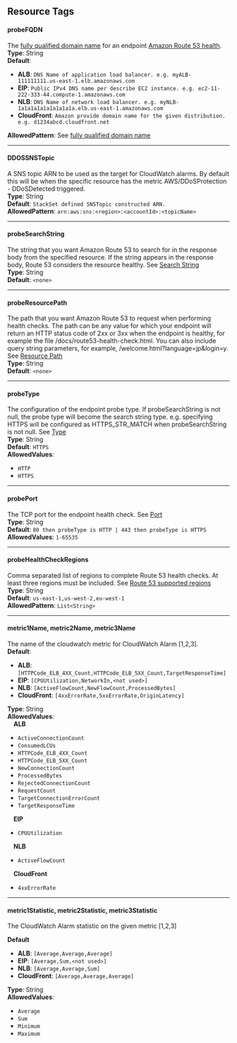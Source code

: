 
## Resource Tags

#### probeFQDN
The [fully qualified domain name](https://docs.aws.amazon.com/Route53/latest/APIReference/API_UpdateHealthCheck.html#Route53-UpdateHealthCheck-request-FullyQualifiedDomainName) for an endpoint [Amazon Route 53 health](https://docs.aws.amazon.com/Route53/latest/DeveloperGuide/welcome-health-checks.html).  
__Type__: String  
__Default__:  
* __ALB__: `DNS Name of application load balancer. e.g. myALB-111111111.us-east-1.elb.amazonaws.com`  
* __EIP__:  `Public IPv4 DNS name per describe EC2 instance. e.g. ec2-11-222-333-44.compute-1.amazonaws.com`  
* __NLB__:  `DNS Name of network load balancer. e.g. myNLB-1a1a1a1a1a1a1a1a1a.elb.us-east-1.amazonaws.com`  
* __CloudFront__: `Amazon provide domain name for the given distribution.  e.g. d1234abcd.cloudfront.net`  

__AllowedPattern__:  See [fully qualified domain name](https://docs.aws.amazon.com/Route53/latest/APIReference/API_UpdateHealthCheck.html#Route53-UpdateHealthCheck-request-FullyQualifiedDomainName)

---

#### DDOSSNSTopic
A SNS topic ARN to be used as the target for CloudWatch alarms.  By default this will be when the specific resource has the metric AWS/DDoSProtection - DDoSDetected triggered.  
__Type__: String  
__Default__: `StackSet defined SNSTopic constructed ARN.`  
__AllowedPattern__: `arn:aws:sns:<region>:<accountId>:<topicName>`


---

#### probeSearchString
The string that you want Amazon Route 53 to search for in the response body from the specified resource. If the string appears in the response body, Route 53 considers the resource healthy.
See [Search String](https://docs.aws.amazon.com/Route53/latest/APIReference/API_UpdateHealthCheck.html#Route53-UpdateHealthCheck-request-SearchString)  
__Type__: String  
__Default__: `<none>`  

---

#### probeResourcePath
The path that you want Amazon Route 53 to request when performing health checks. The path can be any value for which your endpoint will return an HTTP status code of 2xx or 3xx when the endpoint is healthy, for example the file /docs/route53-health-check.html. You can also include query string parameters, for example, /welcome.html?language=jp&login=y.  See [Resource Path](https://docs.aws.amazon.com/Route53/latest/APIReference/API_UpdateHealthCheck.html#Route53-UpdateHealthCheck-request-ResourcePath)  \
__Type__: String  
__Default__: `<none>`  

---

#### probeType
The configuration of the endpoint probe type.  If probeSearchString is not null, the probe type will become the search string type.  e.g. specifying HTTPS will be configured as HTTPS_STR_MATCH when probeSearchString is not null.  See [Type](https://docs.aws.amazon.com/Route53/latest/APIReference/API_HealthCheckConfig.html#Route53-Type-HealthCheckConfig-Type)  
__Type__: String  
__Default__:  `HTTPS`  
__AllowedValues__:  
* `HTTP`
* `HTTPS`

---


#### probePort
The TCP port for the endpoint health check.
See [Port](https://docs.aws.amazon.com/Route53/latest/APIReference/API_HealthCheckConfig.html#Route53-Type-HealthCheckConfig-Port)  \
__Type__: String  
__Default__: `80 then probeType is HTTP | 443 then probeType is HTTPS`    
__AllowedValues__:  `1-65535`


---

#### probeHealthCheckRegions
Comma separated list of regions to complete Route 53 health checks.  At least three regions must be included. See [Route 53 supported regions](https://docs.aws.amazon.com/Route53/latest/APIReference/API_HealthCheckConfig.html#Route53-Type-HealthCheckConfig-Regions)  
__Type__: String  
__Default__:  `us-east-1,us-west-2,eu-west-1`  
__AllowedPattern__:  `List<String>`

---


#### metric1Name, metric2Name, metric3Name
The name of the cloudwatch metric for CloudWatch Alarm [1,2,3].  \
__Default__:  
* **ALB**:  `[HTTPCode_ELB_4XX_Count,HTTPCode_ELB_5XX_Count,TargetResponseTime]`  
* **EIP**:  `[CPUUtilization,NetworkIn,<not used>]`  
* **NLB**:  `[ActiveFlowCount,NewFlowCount,ProcessedBytes]`  
* **CloudFront**:  `[4xxErrorRate,5xxErrorRate,OriginLatency]`

__Type__: String  
__AllowedValues__:  \
&emsp;**ALB**  
* `ActiveConnectionCount`  
* `ConsumedLCUs`  
* `HTTPCode_ELB_4XX_Count`  
* `HTTPCode_ELB_5XX_Count`  
* `NewConnectionCount`  
* `ProcessedBytes`  
* `RejectedConnectionCount`  
* `RequestCount`  
* `TargetConnectionErrorCount`  
* `TargetResponseTime`  

&emsp;**EIP**  
* `CPUUtilization`  

&emsp;**NLB**  
* `ActiveFlowCount`  

&emsp;**CloudFront**  
* `4xxErrorRate`  

---


#### metric1Statistic, metric2Statistic, metric3Statistic
The CloudWatch Alarm statistic on the given metric [1,2,3]

__Default__  
* **ALB**:  `[Average,Average,Average]`  
* **EIP**:  `[Average,Sum,<not used>]`  
* **NLB**:  `[Average,Average,Sum]`  
* **CloudFront**:  `[Average,Average,Average]`  

__Type__: String  
__AllowedValues__\:  
* `Average`  
* `Sum`  
* `Minimum`  
* `Maximum`  
